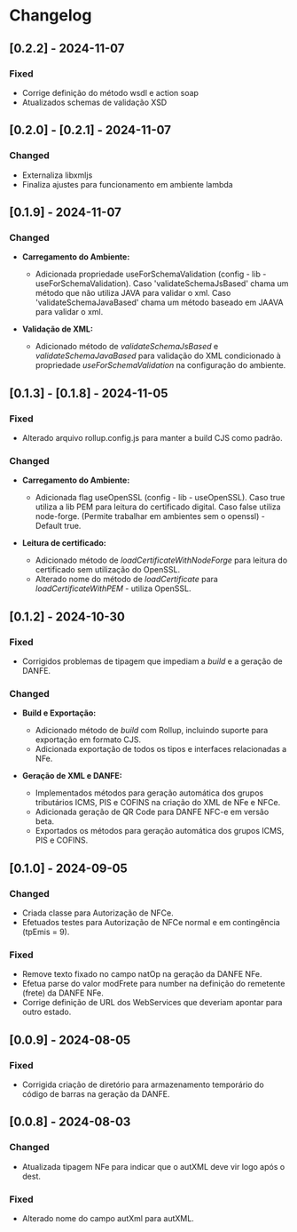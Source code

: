 # Changelog

## [0.2.2] - 2024-11-07

### Fixed
- Corrige definição do método wsdl e action soap
- Atualizados schemas de validação XSD

## [0.2.0] - [0.2.1] - 2024-11-07


### Changed
- Externaliza libxmljs
- Finaliza ajustes para funcionamento em ambiente lambda
  

## [0.1.9] - 2024-11-07

### Changed
- **Carregamento do Ambiente:**
  - Adicionada propriedade useForSchemaValidation (config - lib - useForSchemaValidation). Caso 'validateSchemaJsBased' chama um método que não utiliza JAVA para validar o xml. Caso 'validateSchemaJavaBased' chama um método baseado em JAAVA para validar o xml.

- **Validação de XML:**
  - Adicionado método de *validateSchemaJsBased* e *validateSchemaJavaBased* para validação do XML condicionado à propriedade *useForSchemaValidation* na configuração do ambiente.

## [0.1.3] - [0.1.8] - 2024-11-05

### Fixed
- Alterado arquivo rollup.config.js para manter a build CJS como padrão.

### Changed
  
- **Carregamento do Ambiente:**
  - Adicionada flag useOpenSSL (config - lib - useOpenSSL). Caso true utiliza a lib PEM para leitura do certificado digital. Caso false utiliza node-forge. (Permite trabalhar em ambientes sem o openssl) - Default true.

- **Leitura de certificado:**
  - Adicionado método de *loadCertificateWithNodeForge* para leitura do certificado sem utilização do OpenSSL.
  - Alterado nome do método de *loadCertificate* para *loadCertificateWithPEM* - utiliza OpenSSL.

## [0.1.2] - 2024-10-30

### Fixed
- Corrigidos problemas de tipagem que impediam a *build* e a geração de DANFE.

### Changed
- **Build e Exportação:**
  - Adicionado método de *build* com Rollup, incluindo suporte para exportação em formato CJS.
  - Adicionada exportação de todos os tipos e interfaces relacionadas a NFe.
  
- **Geração de XML e DANFE:**
  - Implementados métodos para geração automática dos grupos tributários ICMS, PIS e COFINS na criação do XML de NFe e NFCe.
  - Adicionada geração de QR Code para DANFE NFC-e em versão beta.
  - Exportados os métodos para geração automática dos grupos ICMS, PIS e COFINS.

## [0.1.0] - 2024-09-05

### Changed
- Criada classe para Autorização de NFCe.
- Efetuados testes para Autorização de NFCe normal e em contingência (tpEmis = 9).

### Fixed
- Remove texto fixado no campo natOp na geração da DANFE NFe.
- Efetua parse do valor modFrete para number na definição do remetente (frete) da DANFE NFe.
- Corrige definição de URL dos WebServices que deveriam apontar para outro estado.

## [0.0.9] - 2024-08-05

### Fixed
- Corrigida criação de diretório para armazenamento temporário do código de barras na geração da DANFE.

## [0.0.8] - 2024-08-03

### Changed
- Atualizada tipagem NFe para indicar que o autXML deve vir logo após o dest.

### Fixed
- Alterado nome do campo autXml para autXML.
